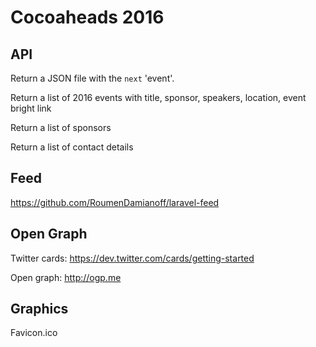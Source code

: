 # Cocoaheads 2016

## API

Return a JSON file with the `next` 'event'.

Return a list of 2016 events with title, sponsor, speakers, location, event bright link

Return a list of sponsors

Return a list of contact details


## Feed

https://github.com/RoumenDamianoff/laravel-feed

## Open Graph

Twitter cards: https://dev.twitter.com/cards/getting-started

Open graph: http://ogp.me

## Graphics

Favicon.ico
